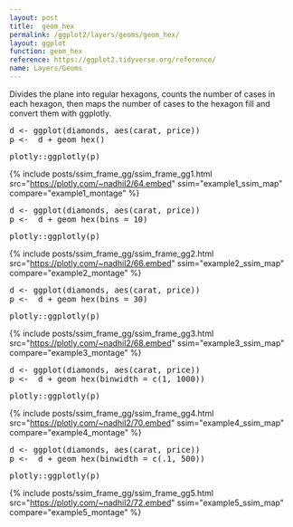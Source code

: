 ```yaml
---
layout: post
title:  geom_hex
permalink: /ggplot2/layers/geoms/geom_hex/
layout: ggplot
function: geom_hex
reference: https://ggplot2.tidyverse.org/reference/
name: Layers/Geoms
---
```


Divides the plane into regular hexagons, counts the number of cases in each hexagon, then maps the number of cases to the hexagon fill and convert them with ggplotly.


<pre class="mcode">
d <- ggplot(diamonds, aes(carat, price))
p <-  d + geom_hex()
</pre>


<pre class="mcode">
plotly::ggplotly(p)
</pre>

{% include posts/ssim_frame_gg/ssim_frame_gg1.html src="https://plotly.com/~nadhil2/64.embed" ssim="example1_ssim_map" compare="example1_montage" %}






<pre class="mcode">
d <- ggplot(diamonds, aes(carat, price))
p <-  d + geom_hex(bins = 10)
</pre>


<pre class="mcode">
plotly::ggplotly(p)
</pre>

{% include posts/ssim_frame_gg/ssim_frame_gg2.html src="https://plotly.com/~nadhil2/66.embed" ssim="example2_ssim_map" compare="example2_montage" %}




<pre class="mcode">
d <- ggplot(diamonds, aes(carat, price))
p <-  d + geom_hex(bins = 30)
</pre>


<pre class="mcode">
plotly::ggplotly(p)
</pre>

{% include posts/ssim_frame_gg/ssim_frame_gg3.html src="https://plotly.com/~nadhil2/68.embed" ssim="example3_ssim_map" compare="example3_montage" %}





<pre class="mcode">
d <- ggplot(diamonds, aes(carat, price))
p <-  d + geom_hex(binwidth = c(1, 1000))
</pre>


<pre class="mcode">
plotly::ggplotly(p)
</pre>

{% include posts/ssim_frame_gg/ssim_frame_gg4.html src="https://plotly.com/~nadhil2/70.embed" ssim="example4_ssim_map" compare="example4_montage" %}


<pre class="mcode">
d <- ggplot(diamonds, aes(carat, price))
p <-  d + geom_hex(binwidth = c(.1, 500))
</pre>


<pre class="mcode">
plotly::ggplotly(p)
</pre>

{% include posts/ssim_frame_gg/ssim_frame_gg5.html src="https://plotly.com/~nadhil2/72.embed" ssim="example5_ssim_map" compare="example5_montage" %}


